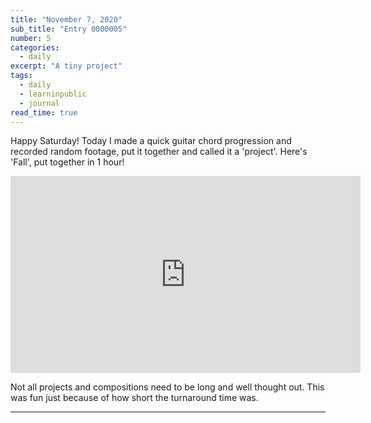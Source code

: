 ```yaml
---
title: "November 7, 2020"
sub_title: "Entry 0000005"
number: 5
categories:
  - daily
excerpt: "A tiny project"
tags:
  - daily
  - learninpublic
  - journal
read_time: true
---
```


Happy Saturday! Today I made a quick guitar chord progression and recorded random footage, put it together and called it a 'project'. Here's 'Fall', put together in 1 hour!

<iframe width="560" height="315" src="https://www.youtube.com/embed/PSBct5wqJVs" frameborder="0" allow="accelerometer; autoplay; clipboard-write; encrypted-media; gyroscope; picture-in-picture" allowfullscreen></iframe>

Not all projects and compositions need to be long and well thought out. This was fun just because of how short the turnaround time was. 

---
